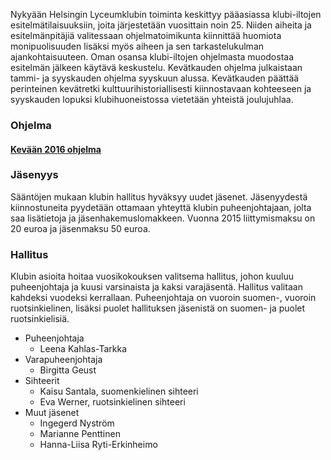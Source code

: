 
Nykyään Helsingin Lyceumklubin toiminta keskittyy pääasiassa klubi-iltojen esitelmätilaisuuksiin, joita järjestetään vuosittain noin 25. Niiden aiheita ja esitelmänpitäjiä valitessaan ohjelmatoimikunta kiinnittää huomiota monipuolisuuden lisäksi myös aiheen ja sen tarkastelukulman ajankohtaisuuteen. Oman osansa klubi-iltojen ohjelmasta muodostaa esitelmän jälkeen käytävä keskustelu. Kevätkauden ohjelma julkaistaan tammi- ja syyskauden ohjelma syyskuun alussa. Kevätkauden päättää perinteinen kevätretki kulttuurihistoriallisesti kiinnostavaan kohteeseen ja syyskauden lopuksi klubihuoneistossa vietetään yhteistä joulujuhlaa.

<h3 id="program">Ohjelma</h3>

####  [Kevään 2016 ohjelma](https://www.dropbox.com/s/qh08zlhgoip2xpa/LK%20ohjelma%20kev%C3%A4t2016.pdf?dl=0)
  

<h3 id="membership">Jäsenyys</h3>

Sääntöjen   mukaan klubin hallitus hyväksyy uudet jäsenet. Jäsenyydestä kiinnostuneita pyydetään ottamaan yhteyttä klubin puheenjohtajaan, jolta saa lisätietoja ja jäsenhakemuslomakkeen. Vuonna 2015 liittymismaksu on 20 euroa ja jäsenmaksu 50 euroa.    

<h3 id="administration">Hallitus</h3>

Klubin asioita hoitaa vuosikokouksen valitsema hallitus, johon kuuluu puheenjohtaja ja kuusi varsinaista ja kaksi varajäsentä. Hallitus valitaan kahdeksi vuodeksi kerrallaan. Puheenjohtaja on vuoroin suomen-, vuoroin ruotsinkielinen, lisäksi puolet hallituksen jäsenistä on suomen- ja puolet ruotsinkielisiä.

* Puheenjohtaja 
	* Leena Kahlas-Tarkka   
* Varapuheenjohtaja 
	* Birgitta Geust 
* Sihteerit
	* Kaisu Santala, suomenkielinen sihteeri
	* Eva Werner, ruotsinkielinen sihteeri 
* Muut jäsenet  
	* Ingegerd Nyström
    * Marianne Penttinen
	* Hanna-Liisa Ryti-Erkinheimo
